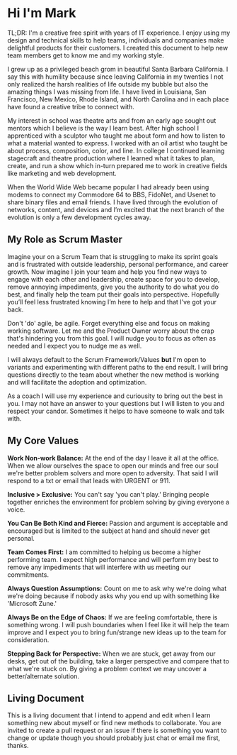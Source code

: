 # Hi I'm Mark
TL;DR: I'm a creative free spirit with years of IT experience. I enjoy using my design and technical skills to help teams, individuals and companies make delightful products for their customers. I created this document to help new team members get to know me and my working style.

I grew up as a privileged beach grom in beautiful Santa Barbara California. I say this with humility because since leaving California in my twenties I not only realized the harsh realities of life outside my bubble but also the amazing things I was missing from life. I have lived in Louisiana, San Francisco, New Mexico, Rhode Island, and North Carolina and in each place have found a creative tribe to connect with.

My interest in school was theatre arts and from an early age sought out mentors which I believe is the way I learn best. After high school I apprenticed with a sculptor who taught me about form and how to listen to what a material wanted to express. I worked with an oil artist who taught be about process, composition, color, and line. In college I continued learning stagecraft and theatre production where I learned what it takes to plan, create, and run a show which in-turn prepared me to work in creative fields like marketing and web development.

When the World Wide Web became popular I had already been using modems to connect my Commodore 64 to BBS, FidoNet, and Usenet to share binary files and email friends. I have lived through the evolution of networks, content, and devices and I’m excited that the next branch of the evolution is only a few development cycles away. 

## My Role as Scrum Master

Imagine your on a Scrum Team that is struggling to make its sprint goals and is frustrated with outside leadership, personal performance, and career growth. Now imagine I join your team and help you find new ways to engage with each other and leadership, create space for you to develop, remove annoying impediments, give you the authority to do what you do best, and finally help the team put their goals into perspective. Hopefully you’ll feel less frustrated knowing I’m here to help and that I’ve got your back.

Don't 'do' agile, be agile. Forget everything else and focus on making working software. Let me and the Product Owner worry about the crap that's hindering you from this goal. I will nudge you to focus as often as needed and I expect you to nudge me as well.

I will always default to the Scrum Framework/Values **but** I'm open to variants and experimenting with different paths to the end result. I will bring questions directly to the team about whether the new method is working and will facilitate the adoption and optimization. 

As a coach I will use my experience and curiousity to bring out the best in you. I may not have an answer to your questions but I will listen to you and respect your candor. Sometimes it helps to have someone to walk and talk with. 


## My Core Values

**Work Non-work Balance:** At the end of the day I leave it all at the office. When we allow ourselves the space to open our minds and free our soul we're better problem solvers and more open to adversity. That said I will respond to a txt or email that leads with URGENT or 911.

**Inclusive > Exclusive:** You can't say 'you can't play.' Bringing people together enriches the environment for problem solving by giving everyone a voice.

**You Can Be Both Kind and Fierce:** Passion and argument is acceptable and encouraged but is limited to the subject at hand and should never get personal.

**Team Comes First:** I am committed to helping us become a higher performing team. I expect high performance and will perform my best to remove any impediments that will interfere with us meeting our commitments.

**Always Question Assumptions:** Count on me to ask why we're doing what we're doing because if nobody asks why you end up with something like 'Microsoft Zune.'

**Always Be on the Edge of Chaos:** If we are feeling comfortable, there is something wrong. I will push boundaries when I feel like it will help the team improve and I expect you to bring fun/strange new ideas up to the team for consideration.

**Stepping Back for Perspective:** When we are stuck, get away from our desks, get out of the building, take a larger perspective and compare that to what we're stuck on. By giving a problem context we may uncover a better/alternate solution. 


## Living Document

This is a living document that I intend to append and edit when I learn something new about myself or find new methods to collaborate. You are invited to create a pull request or an issue if there is something you want to change or update though you should probably just chat or email me first, thanks.
